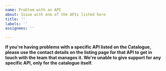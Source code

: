 ```yaml
---
name: Problem with an API
about: Issue with one of the APIs listed here
title: ''
labels: ''
assignees: ''

---
```


**If you're having problems with a specific API listed on the Catalogue, please use the contact details on the listing page for that API to get in touch with the team that manages it. We're unable to give support for any specific API, only for the catalogue itself.**
